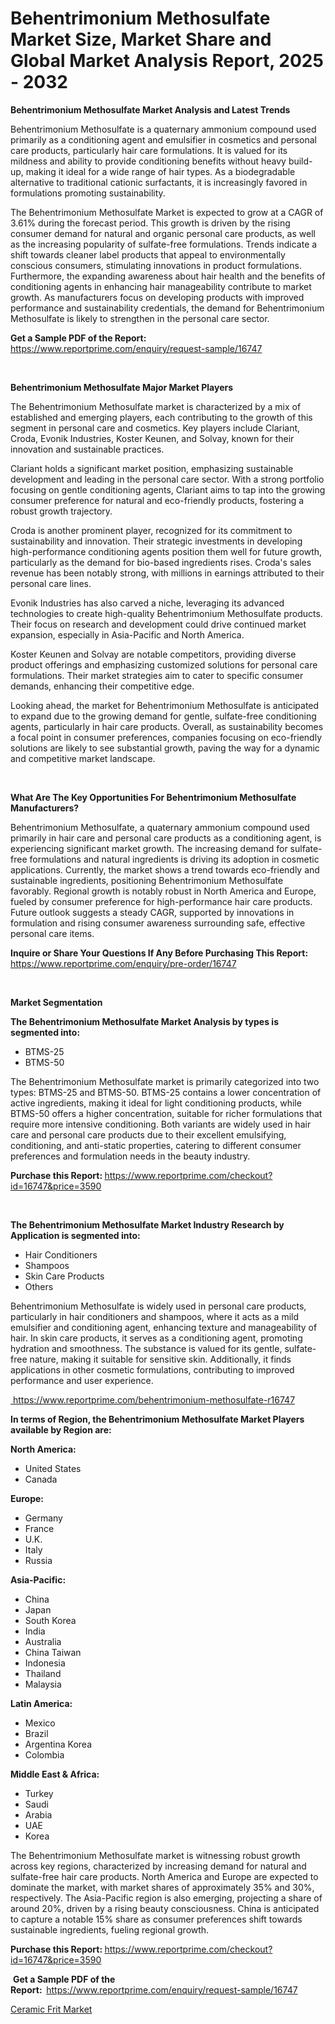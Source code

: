 <p><h1>Behentrimonium Methosulfate Market Size, Market Share and Global Market Analysis Report, 2025 - 2032</h1></p><p><strong>Behentrimonium Methosulfate Market Analysis and Latest Trends</strong></p>
<p><p>Behentrimonium Methosulfate is a quaternary ammonium compound used primarily as a conditioning agent and emulsifier in cosmetics and personal care products, particularly hair care formulations. It is valued for its mildness and ability to provide conditioning benefits without heavy build-up, making it ideal for a wide range of hair types. As a biodegradable alternative to traditional cationic surfactants, it is increasingly favored in formulations promoting sustainability.</p><p>The Behentrimonium Methosulfate Market is expected to grow at a CAGR of 3.61% during the forecast period. This growth is driven by the rising consumer demand for natural and organic personal care products, as well as the increasing popularity of sulfate-free formulations. Trends indicate a shift towards cleaner label products that appeal to environmentally conscious consumers, stimulating innovations in product formulations. Furthermore, the expanding awareness about hair health and the benefits of conditioning agents in enhancing hair manageability contribute to market growth. As manufacturers focus on developing products with improved performance and sustainability credentials, the demand for Behentrimonium Methosulfate is likely to strengthen in the personal care sector.</p></p>
<p><strong>Get a Sample PDF of the Report:&nbsp;</strong> <a href="https://www.reportprime.com/enquiry/request-sample/16747?utm_campaign=2116&utm_medium=2&utm_source=Github&utm_content=ia&utm_term=18032025&utm_id=behentrimonium-methosulfate">https://www.reportprime.com/enquiry/request-sample/16747</a></p>
<p>&nbsp;</p>
<p><strong>Behentrimonium Methosulfate Major Market Players</strong></p>
<p><p>The Behentrimonium Methosulfate market is characterized by a mix of established and emerging players, each contributing to the growth of this segment in personal care and cosmetics. Key players include Clariant, Croda, Evonik Industries, Koster Keunen, and Solvay, known for their innovation and sustainable practices.</p><p>Clariant holds a significant market position, emphasizing sustainable development and leading in the personal care sector. With a strong portfolio focusing on gentle conditioning agents, Clariant aims to tap into the growing consumer preference for natural and eco-friendly products, fostering a robust growth trajectory.</p><p>Croda is another prominent player, recognized for its commitment to sustainability and innovation. Their strategic investments in developing high-performance conditioning agents position them well for future growth, particularly as the demand for bio-based ingredients rises. Croda's sales revenue has been notably strong, with millions in earnings attributed to their personal care lines.</p><p>Evonik Industries has also carved a niche, leveraging its advanced technologies to create high-quality Behentrimonium Methosulfate products. Their focus on research and development could drive continued market expansion, especially in Asia-Pacific and North America.</p><p>Koster Keunen and Solvay are notable competitors, providing diverse product offerings and emphasizing customized solutions for personal care formulations. Their market strategies aim to cater to specific consumer demands, enhancing their competitive edge.</p><p>Looking ahead, the market for Behentrimonium Methosulfate is anticipated to expand due to the growing demand for gentle, sulfate-free conditioning agents, particularly in hair care products. Overall, as sustainability becomes a focal point in consumer preferences, companies focusing on eco-friendly solutions are likely to see substantial growth, paving the way for a dynamic and competitive market landscape.</p></p>
<p>&nbsp;</p>
<p><strong>What Are The Key Opportunities For Behentrimonium Methosulfate Manufacturers?</strong></p>
<p><p>Behentrimonium Methosulfate, a quaternary ammonium compound used primarily in hair care and personal care products as a conditioning agent, is experiencing significant market growth. The increasing demand for sulfate-free formulations and natural ingredients is driving its adoption in cosmetic applications. Currently, the market shows a trend towards eco-friendly and sustainable ingredients, positioning Behentrimonium Methosulfate favorably. Regional growth is notably robust in North America and Europe, fueled by consumer preference for high-performance hair care products. Future outlook suggests a steady CAGR, supported by innovations in formulation and rising consumer awareness surrounding safe, effective personal care items.</p></p>
<p><strong>Inquire or Share Your Questions If Any Before Purchasing This Report:</strong> <a href="https://www.reportprime.com/enquiry/pre-order/16747?utm_campaign=2116&utm_medium=2&utm_source=Github&utm_content=ia&utm_term=18032025&utm_id=behentrimonium-methosulfate">https://www.reportprime.com/enquiry/pre-order/16747</a></p>
<p>&nbsp;</p>
<p><strong>Market Segmentation</strong></p>
<p><strong>The Behentrimonium Methosulfate Market Analysis by types is segmented into:</strong></p>
<p><ul><li>BTMS-25</li><li>BTMS-50</li></ul></p>
<p><p>The Behentrimonium Methosulfate market is primarily categorized into two types: BTMS-25 and BTMS-50. BTMS-25 contains a lower concentration of active ingredients, making it ideal for light conditioning products, while BTMS-50 offers a higher concentration, suitable for richer formulations that require more intensive conditioning. Both variants are widely used in hair care and personal care products due to their excellent emulsifying, conditioning, and anti-static properties, catering to different consumer preferences and formulation needs in the beauty industry.</p></p>
<p><strong>Purchase this Report:&nbsp;</strong><a href="https://www.reportprime.com/checkout?id=16747&price=3590&utm_campaign=2116&utm_medium=2&utm_source=Github&utm_content=ia&utm_term=18032025&utm_id=behentrimonium-methosulfate">https://www.reportprime.com/checkout?id=16747&price=3590</a></p>
<p>&nbsp;</p>
<p><strong>The Behentrimonium Methosulfate Market Industry Research by Application is segmented into:</strong></p>
<p><ul><li>Hair Conditioners</li><li>Shampoos</li><li>Skin Care Products</li><li>Others</li></ul></p>
<p><p>Behentrimonium Methosulfate is widely used in personal care products, particularly in hair conditioners and shampoos, where it acts as a mild emulsifier and conditioning agent, enhancing texture and manageability of hair. In skin care products, it serves as a conditioning agent, promoting hydration and smoothness. The substance is valued for its gentle, sulfate-free nature, making it suitable for sensitive skin. Additionally, it finds applications in other cosmetic formulations, contributing to improved performance and user experience.</p></p>
<p><a href="https://www.reportprime.com/behentrimonium-methosulfate-r16747?utm_campaign=2116&utm_medium=2&utm_source=Github&utm_content=ia&utm_term=18032025&utm_id=behentrimonium-methosulfate">&nbsp;https://www.reportprime.com/behentrimonium-methosulfate-r16747</a></p>
<p><strong>In terms of Region, the Behentrimonium Methosulfate Market Players available by Region are:</strong></p>
<p>
    <p> <strong> North America: </strong>
        <ul>
            <li>United States</li>
            <li>Canada</li>
        </ul>
        </p> 
    <p> <strong> Europe: </strong>
        <ul>
            <li>Germany</li>
            <li>France</li>
            <li>U.K.</li>
            <li>Italy</li>
            <li>Russia</li>
        </ul>
        </p> 
    <p> <strong> Asia-Pacific: </strong>
        <ul>
            <li>China</li>
            <li>Japan</li>
            <li>South Korea</li>
            <li>India</li>
            <li>Australia</li>
            <li>China Taiwan</li>
            <li>Indonesia</li>
            <li>Thailand</li>
            <li>Malaysia</li>
        </ul>
        </p> 
    <p> <strong> Latin America: </strong>
        <ul>
            <li>Mexico</li>
            <li>Brazil</li>
            <li>Argentina Korea</li>
            <li>Colombia</li>
        </ul>
        </p> 
    <p> <strong> Middle East & Africa: </strong>
        <ul>
            <li>Turkey</li>
            <li>Saudi</li>
            <li>Arabia</li>
            <li>UAE</li>
            <li>Korea</li>
        </ul>
    </p>
    </p>
<p><p>The Behentrimonium Methosulfate market is witnessing robust growth across key regions, characterized by increasing demand for natural and sulfate-free hair care products. North America and Europe are expected to dominate the market, with market shares of approximately 35% and 30%, respectively. The Asia-Pacific region is also emerging, projecting a share of around 20%, driven by a rising beauty consciousness. China is anticipated to capture a notable 15% share as consumer preferences shift towards sustainable ingredients, fueling regional growth.</p></p>
<p><strong>Purchase this Report: </strong><a href="https://www.reportprime.com/checkout?id=16747&price=3590&utm_campaign=2116&utm_medium=2&utm_source=Github&utm_content=ia&utm_term=18032025&utm_id=behentrimonium-methosulfate">https://www.reportprime.com/checkout?id=16747&price=3590</a></p>
<p>&nbsp;<strong>Get a Sample PDF of the Report:&nbsp;&nbsp;</strong><a href="https://www.reportprime.com/enquiry/request-sample/16747?utm_campaign=2116&utm_medium=2&utm_source=Github&utm_content=ia&utm_term=18032025&utm_id=behentrimonium-methosulfate">https://www.reportprime.com/enquiry/request-sample/16747</a></p>
<p><strong></strong></p>
<p><p><a href="https://github.com/vimar16th/Market-Research-Report-List-7/blob/main/ceramic-frit-market.md?utm_campaign=2116&utm_medium=2&utm_source=Github&utm_content=ia&utm_term=18032025&utm_id=behentrimonium-methosulfate">Ceramic Frit Market</a></p></p>